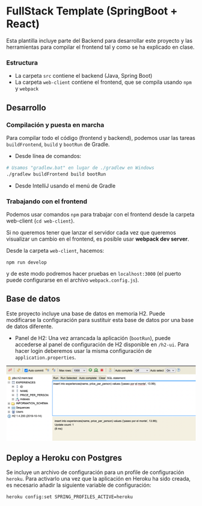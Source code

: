 # FullStack Template (SpringBoot + React)


Esta plantilla incluye parte del Backend para desarrollar este proyecto y las herramientas para compilar el frontend tal y como se ha explicado en clase.

### Estructura

- La carpeta `src` contiene el backend (Java, Spring Boot)
- La carpeta `web-client` contiene el frontend, que se compila usando `npm` y `webpack`

## Desarrollo

### Compilación y puesta en marcha

Para compilar todo el código (frontend y backend), podemos usar las tareas `buildFrontend`, `build` y `bootRun` de Gradle.

- Desde línea de comandos: 

```bash
# Usamos "gradlew.bat" en lugar de ./gradlew en Windows
./gradlew buildFrontend build bootRun
```

- Desde IntelliJ usando el menú de Gradle



### Trabajando con el frontend

Podemos usar comandos `npm` para trabajar con el frontend desde la carpeta web-client (`cd web-client`).

Si no queremos tener que lanzar el servidor cada vez que queremos visualizar un cambio en 
el frontend, es posible usar **webpack dev server**.

Desde la carpeta `web-client`, hacemos:

```
npm run develop
```

y de este modo podremos hacer pruebas en `localhost:3000` (el puerto puede configurarse en el archivo `webpack.config.js`).

## Base de datos

Este proyecto incluye una base de datos en memoria H2. Puede modificarse la configuración para sustituir esta base de datos
por una base de datos diferente.

- Panel de H2: Una vez arrancada la aplicación (`bootRun`), puede accederse al panel de configuración
de H2 disponible en `/h2-ui`. Para hacer login deberemos usar la misma configuración de `application.properties`.

![panel de h2](doc/images/h2-ui.png)


## Deploy a Heroku con Postgres

Se incluye un archivo de configuración para un profile de configuración `heroku`. Para activarlo una vez que 
la aplicación en Heroku ha sido creada, es necesario añadir la siguiente variable de configuración: 

```bash
heroku config:set SPRING_PROFILES_ACTIVE=heroku
```